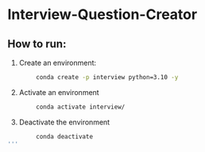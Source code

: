 # Interview-Question-Creator

## How to run:

1. Create an environment:

```bash
        conda create -p interview python=3.10 -y
```

2. Activate an environment

```bash
        conda activate interview/
```

3. Deactivate the environment

```bash
        conda deactivate
'''
